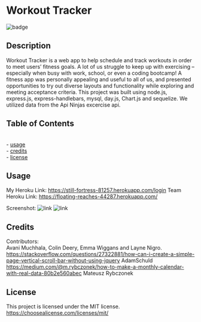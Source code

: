 # Workout Tracker

![badge](https://img.shields.io/badge/License-MIT-blue)

## Description

Workout Tracker is a web app to help schedule and track workouts in order to meet users’ fitness goals. A lot of us struggle to keep up with exercising – especially when busy with work, school, or even a coding bootcamp! A fitness app was personally appealing and useful to all of us, and presented opportunities to try out diverse layouts and functionality while exploring and meeting acceptance criteria. This project was built using node.js, express.js, express-handlebars, mysql, day.js, Chart.js and sequelize. We utilized data from the Api Ninjas excercise api.


## Table of Contents
<br>- [usage](#usage)
<br>- [credits](#credits)
<br>- [license](#license)

## Usage
My Heroku Link: https://still-fortress-81257.herokuapp.com/login
Team Heroku Link: https://floating-reaches-44287.herokuapp.com/

Screenshot: 
![link](./assets/image.png)
![link](./assets/image-calendar.png)

## Credits

Contributors: 
<br>Avani Muchhala, Colin Deery, Emma Wiggans and Layne Nigro.
<br>https://stackoverflow.com/questions/27322881/how-can-i-create-a-simple-page-vertical-scroll-bar-without-using-jquery AdamSchuld
<br>https://medium.com/@m.rybczonek/how-to-make-a-monthly-calendar-with-real-data-80b2e560abec Mateusz Rybczonek

## License

This project is licensed under the MIT license. https://choosealicense.com/licenses/mit/

